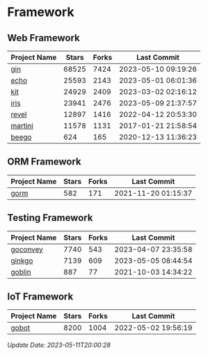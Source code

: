 # Framework

## Web Framework
| Project Name | Stars | Forks | Last Commit |
| ------------ | ----- | ----- | ----------- |
| [gin](https://github.com/gin-gonic/gin) | 68525 | 7424 | 2023-05-10 09:19:26 |
| [echo](https://github.com/labstack/echo) | 25593 | 2143 | 2023-05-01 06:01:36 |
| [kit](https://github.com/go-kit/kit) | 24929 | 2409 | 2023-03-02 02:16:12 |
| [iris](https://github.com/kataras/iris) | 23941 | 2476 | 2023-05-09 21:37:57 |
| [revel](https://github.com/revel/revel) | 12897 | 1416 | 2022-04-12 20:53:30 |
| [martini](https://github.com/go-martini/martini) | 11578 | 1131 | 2017-01-21 21:58:54 |
| [beego](https://github.com/astaxie/beego) | 624 | 165 | 2020-12-13 11:36:23 |

## ORM Framework
| Project Name | Stars | Forks | Last Commit |
| ------------ | ----- | ----- | ----------- |
| [gorm](https://github.com/jinzhu/gorm) | 582 | 171 | 2021-11-20 01:15:37 |

## Testing Framework
| Project Name | Stars | Forks | Last Commit |
| ------------ | ----- | ----- | ----------- |
| [goconvey](https://github.com/smartystreets/goconvey) | 7740 | 543 | 2023-04-07 23:35:58 |
| [ginkgo](https://github.com/onsi/ginkgo) | 7139 | 609 | 2023-05-05 08:44:54 |
| [goblin](https://github.com/franela/goblin) | 887 | 77 | 2021-10-03 14:34:22 |

## IoT Framework
| Project Name | Stars | Forks | Last Commit |
| ------------ | ----- | ----- | ----------- |
| [gobot](https://github.com/hybridgroup/gobot) | 8200 | 1004 | 2022-05-02 19:56:19 |

*Update Date: 2023-05-11T20:00:28*